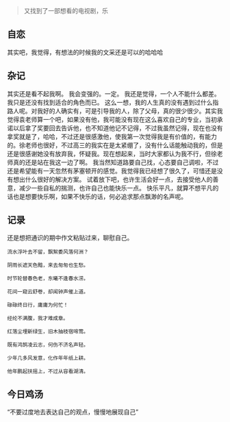 > 又找到了一部想看的电视剧，乐

## 自恋
其实吧，我觉得，有想法的时候我的文采还是可以的哈哈哈

## 杂记
其实还是看不起我啊。
我会变强的。一定。
我还是觉得，一个人不能什么都差。我只是还没有找到适合的角色而已。
这么一想，我的人生真的没有遇到过什么指路人呢。对我好的人确实有，可是引导我的人，除了父母，真的很少很少。其实我觉得袁老师算一个吧，如果没有他，我可能没有现在这么喜欢自己的专业，当初承诺以后拿了奖要回去告诉他，也不知道他记不记得，不过我虽然记得，现在也没有拿奖就是了，哈哈，不过还是很感激他，使我第一次觉得我是有价值的，有能力的。徐老师也很好，不过高三的我实在是太紧绷了，没有什么话能触动我的，但是还是很感谢她没有放弃我，怀疑我。现在想起来，当时大家都认为我不行，但徐老师真的还是站在我这一边了啊。
我当然知道路要自己找，心态要自己调啦，不过还是希望能有一天忽然有茅塞顿开的感觉。我觉得我已经想了很久了，可惜还是没有想出什么很好的解决方案。
试着放下吧，也许生活会好一点，去接受他人的善意，减少一些自私的揣测，也许自己也能快乐一点。
快乐平凡，就算不想平凡的话也是想要快乐啊，如果不快乐的话，何必追求那点飘渺的名声呢。

## 记录
还是想把通识的期中作文粘贴过来，聊慰自己。
```
流水浮叶去不留，飘絮委风落何洲？

阴雨长遮天色黯，来去匆匆也生愁。

时节轮替春色老，东曦不逢春水涝。

花间一窥云舒卷，却闻钟声催上道。

碌碌终日行，庸庸为何忙！

经纶不满腹，我才难成章。

红落尘埋新绿生，旧木抽枝宿啼莺。

既有鸿鹄凌云志，何伤不济名声轻。

少年几多风发意，化作年年纸上耕。

他年鹏起扶摇上，不过从容看湖清。
```
## 今日鸡汤
“不要过度地去表达自己的观点，慢慢地展现自己”